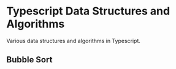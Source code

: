 # Typescript Data Structures and Algorithms

Various data structures and algorithms in Typescript.

## Bubble Sort
